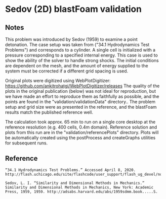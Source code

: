 # Sedov (2D) blastFoam validation

## Notes

This problem was introduced by Sedov (1959) to examine a point detonation. The case setup was taken from ("34.1 Hydrodynamics Test Problems") and corresponds to a cylinder. A single cell is initialized with a pressure corresponding to a specified internal energy. This case is used to show the ability of the solver to handle strong shocks. The initial conditions are dependent on the mesh, and the amount of energy supplied to the system must be corrected if a different grid spacing is used.

Original plots were digitized using WebPlotDigitizer: https://github.com/ankitrohatgi/WebPlotDigitizer/releases The quality of the plots in the original publication (below) was not ideal for reproduction, but we have made an effort to reproduce them as faithfully as possible, and the points are found in the "validation/validationData" directory.. The problem setup and grid size were as presented in the reference, and the blastFoam results match the published reference well.

The calculation took approx. 65 min to run on a single core desktop at the reference resolution (e.g. 400 cells, 0.4m domain). Reference solution and plots from this run are in the "validation/referencePlots" directory. Plots will be automatically created using the postProcess and createGraphs utilities for subsequent runs.


## Reference

```
“34.1 Hydrodynamics Test Problems.” Accessed April 8, 2020. http://flash.uchicago.edu/site/flashcode/user_support/flash_ug_devel/node184.html#SECTION010114000000000000000.

Sedov, L. I. “Similarity and Dimensional Methods in Mechanics.” Similarity and Dimensional Methods in Mechanics, New York: Academic Press, 1959, 1959. http://adsabs.harvard.edu/abs/1959sdmm.book.....S.

```

